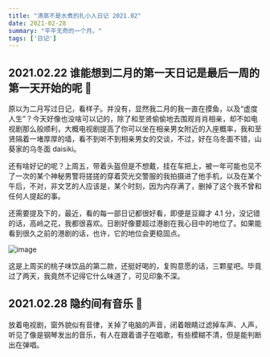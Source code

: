 ```yaml
---
title: "清蒸不是水煮的扎小人日记 2021.02"
date: 2021-02-28
summary: "平平无奇的一个月。"
tags: ['日记']
---
```


## 2021.02.22 谁能想到二月的第一天日记是最后一周的第一天开始的呢 🐶

原以为二月写过日记，看样子。并没有，显然我二月的我一直在摸鱼，以及“虚度人生”？今天好像也没啥可以记的，除了和至贤偷偷地去围观肖肖相亲，却不如电视剧那么般顺利，大概电视剧提高了你可以坐在相亲男女附近的入座概率，我和至贤隔着一堵厚厚的墙，看不到听不到相亲男女的交谈，不过，好在乌冬面不错，山葵家的乌冬面 daisiki。

还有啥好记的呢？上周五，带着头盔但是不想戴，挂在车把上，被一年可能也见不了一次的某个神秘男警将搓搓的穿着荧光交警服的我拍摄进了他手机，以及在某个午后，不对，非文艺的人应该是，某个时刻，因为内存满了，删掉了这个我不曾和任何人提起的事。

还需要提及下的，最近，看的每一部日记都很好看，即便是豆瓣才 4.1 分，没记错的话，高岭之花，我都很喜欢。日剧好像要超过港剧在我心目中的地位了。如果能看到很久之前的港剧的话，也许，它的地位会更稳固点。

![image](https://user-images.githubusercontent.com/38887077/108724192-08360400-7560-11eb-9d61-63c30412a12f.png)

这是上周买的桃子味饮品的第二款，还挺好喝的，复购意愿的话，三颗星吧。毕竟过了两天，我竟然不记得它什么味道了，可见印象不深。

## 2021.02.28 隐约间有音乐 🎵 

放着电视剧，窗外貌似有音律，关掉了电脑的声音，闭着眼睛过滤掉车声、人声，听见了像是钢琴发出的音乐，有人在跟着谱子在唱歌，有些模糊不清，但是能判断出在弹唱。